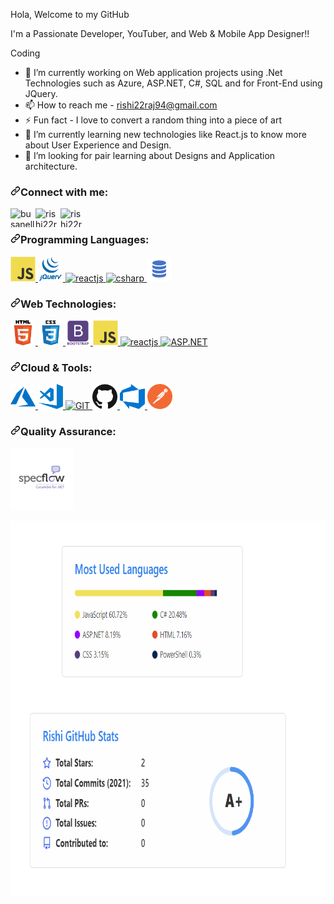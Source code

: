 Hola, Welcome to my GitHub 

I'm a Passionate Developer, YouTuber, and Web & Mobile App Designer!!


Coding

- 🔭 I’m currently working on Web application projects using .Net Technologies such as Azure, ASP.NET, C#, SQL and for Front-End using JQuery.
- 📫 How to reach me - rishi22raj94@gmail.com
- ⚡ Fun fact - I love to convert a random thing into a piece of art
- 🌱 I’m currently learning new technologies like React.js to know more about User Experience and Design.
- 👯 I’m looking for pair learning about Designs and Application architecture.

<h3 align="left"><a id="user-content-connect-with-me" class="anchor" aria-hidden="true" href="#connect-with-me"><svg class="octicon octicon-link" viewBox="0 0 16 16" version="1.1" width="16" height="16" aria-hidden="true"><path fill-rule="evenodd" d="M7.775 3.275a.75.75 0 001.06 1.06l1.25-1.25a2 2 0 112.83 2.83l-2.5 2.5a2 2 0 01-2.83 0 .75.75 0 00-1.06 1.06 3.5 3.5 0 004.95 0l2.5-2.5a3.5 3.5 0 00-4.95-4.95l-1.25 1.25zm-4.69 9.64a2 2 0 010-2.83l2.5-2.5a2 2 0 012.83 0 .75.75 0 001.06-1.06 3.5 3.5 0 00-4.95 0l-2.5 2.5a3.5 3.5 0 004.95 4.95l1.25-1.25a.75.75 0 00-1.06-1.06l-1.25 1.25a2 2 0 01-2.83 0z"></path></svg></a>Connect with me:</h3>

<p align="left">
  <a href="https://www.linkedin.com/in/busanellirishi" rel="nofollow"><img align="left" src="https://camo.githubusercontent.com/28bbd2596707954793abeff9eb24d343c1c78b7bf184b90294b4b190c6097a65/68747470733a2f2f63646e2e6a7364656c6976722e6e65742f6e706d2f73696d706c652d69636f6e7340332e302e312f69636f6e732f6c696e6b6564696e2e737667" alt="busanellirishi" height="30" width="40" data-canonical-src="https://cdn.jsdelivr.net/npm/simple-icons@3.0.1/icons/linkedin.svg" style="max-width:100%;"></a>
</p>

<p><a href="https://twitter.com/rishi22raj94" rel="nofollow"><img align="left" src="https://camo.githubusercontent.com/c58e07fb34a45fd051183258b5860608dd86ac98dd151d0522e0575966082b88/68747470733a2f2f63646e2e6a7364656c6976722e6e65742f6e706d2f73696d706c652d69636f6e7340332e302e312f69636f6e732f747769747465722e737667" alt="rishi22raj94" height="30" width="40" data-canonical-src="https://cdn.jsdelivr.net/npm/simple-icons@3.0.1/icons/twitter.svg" style="max-width:100%;"></a></p>

<p><a href="https://www.hackerearth.com/@rishi22raj94" rel="nofollow"><img align="left" src="https://camo.githubusercontent.com/c27e320bc0dd83da2ac9b3e89b20480c9896c4d732ce13a21bf09e77cbc4133a/68747470733a2f2f63646e2e6a7364656c6976722e6e65742f6e706d2f73696d706c652d69636f6e7340332e302e312f69636f6e732f6861636b657272616e6b2e737667" alt="rishi22raj94" height="30" width="40" data-canonical-src="https://cdn.jsdelivr.net/npm/simple-icons@3.0.1/icons/hackerrank.svg" style="max-width:100%;"></a></p>

<br>

<h3 align="left"><a id="user-content-programming-languages" class="anchor" aria-hidden="true" href="#programming-languages"><svg class="octicon octicon-link" viewBox="0 0 16 16" version="1.1" width="16" height="16" aria-hidden="true"><path fill-rule="evenodd" d="M7.775 3.275a.75.75 0 001.06 1.06l1.25-1.25a2 2 0 112.83 2.83l-2.5 2.5a2 2 0 01-2.83 0 .75.75 0 00-1.06 1.06 3.5 3.5 0 004.95 0l2.5-2.5a3.5 3.5 0 00-4.95-4.95l-1.25 1.25zm-4.69 9.64a2 2 0 010-2.83l2.5-2.5a2 2 0 012.83 0 .75.75 0 001.06-1.06 3.5 3.5 0 00-4.95 0l-2.5 2.5a3.5 3.5 0 004.95 4.95l1.25-1.25a.75.75 0 00-1.06-1.06l-1.25 1.25a2 2 0 01-2.83 0z"></path></svg></a>Programming Languages:</h3>

<p align="left">   
<a href="https://developer.mozilla.org/en-US/docs/Web/JavaScript" rel="nofollow"> <img src="https://raw.githubusercontent.com/devicons/devicon/master/icons/javascript/javascript-original.svg" alt="javascript" width="40" height="40" style="max-width:100%;"> </a>
<a href="https://jquery.com/" rel="nofollow"> <img src="https://github.com/rishi22raj94/rishi22raj94/blob/main/Latest-Icons/jquery.png" alt="Jquery" width="40" height="40" style="max-width:100%;"> </a> 
<a href="https://reactjs.org/" rel="nofollow"> <img src="https://camo.githubusercontent.com/faf0782d01ec9e993c2e258fa995f0fc9171a14969d2129bbf5a5816df7e7b62/68747470733a2f2f7777772e766563746f726c6f676f2e7a6f6e652f6c6f676f732f72656163746a732f72656163746a732d69636f6e2e737667" alt="reactjs" width="40" height="40" data-canonical-src="https://www.vectorlogo.zone/logos/reactjs/reactjs-icon.svg" style="max-width:100%;"> </a>
<a href="https://www.w3schools.com/cs/index.php" rel="nofollow"> <img src="https://github.com/jmnote/z-icons/blob/master/svg/csharp.svg" alt="csharp" width="40" height="40" style="max-width:100%;"> </a>
<a href="https://www.w3schools.com/sql/default.asp" rel="nofollow"> <img src="https://raw.githubusercontent.com/github/explore/80688e429a7d4ef2fca1e82350fe8e3517d3494d/topics/sql/sql.png" alt="SQL" width="40" height="40" style="max-width:100%;"> </a>
</p>

<h3 align="left"><a id="user-content-web-technologies" class="anchor" aria-hidden="true" href="#web-technologies"><svg class="octicon octicon-link" viewBox="0 0 16 16" version="1.1" width="16" height="16" aria-hidden="true"><path fill-rule="evenodd" d="M7.775 3.275a.75.75 0 001.06 1.06l1.25-1.25a2 2 0 112.83 2.83l-2.5 2.5a2 2 0 01-2.83 0 .75.75 0 00-1.06 1.06 3.5 3.5 0 004.95 0l2.5-2.5a3.5 3.5 0 00-4.95-4.95l-1.25 1.25zm-4.69 9.64a2 2 0 010-2.83l2.5-2.5a2 2 0 012.83 0 .75.75 0 001.06-1.06 3.5 3.5 0 00-4.95 0l-2.5 2.5a3.5 3.5 0 004.95 4.95l1.25-1.25a.75.75 0 00-1.06-1.06l-1.25 1.25a2 2 0 01-2.83 0z"></path></svg></a>Web Technologies:</h3>

<p align="left">   
<a href="https://www.w3schools.com/html/" rel="nofollow"> <img src="https://raw.githubusercontent.com/github/explore/80688e429a7d4ef2fca1e82350fe8e3517d3494d/topics/html/html.png" alt="HTML5" width="40" height="40" style="max-width:100%;"> </a>
<a href="https://www.w3schools.com/css/" rel="nofollow"> <img src="https://raw.githubusercontent.com/github/explore/80688e429a7d4ef2fca1e82350fe8e3517d3494d/topics/css/css.png" alt="CSS" width="40" height="40" style="max-width:100%;"> </a>
<a href="https://getbootstrap.com" rel="nofollow"> <img src="https://raw.githubusercontent.com/devicons/devicon/master/icons/bootstrap/bootstrap-plain-wordmark.svg" alt="bootstrap" width="40" height="40" style="max-width:100%;"> </a>
<a href="https://developer.mozilla.org/en-US/docs/Web/JavaScript" rel="nofollow"> <img src="https://raw.githubusercontent.com/devicons/devicon/master/icons/javascript/javascript-original.svg" alt="javascript" width="40" height="40" style="max-width:100%;"> </a>
<a href="https://reactjs.org/" rel="nofollow"> <img src="https://camo.githubusercontent.com/faf0782d01ec9e993c2e258fa995f0fc9171a14969d2129bbf5a5816df7e7b62/68747470733a2f2f7777772e766563746f726c6f676f2e7a6f6e652f6c6f676f732f72656163746a732f72656163746a732d69636f6e2e737667" alt="reactjs" width="40" height="40" data-canonical-src="https://www.vectorlogo.zone/logos/reactjs/reactjs-icon.svg" style="max-width:100%;"> </a>
<a href="https://dotnet.microsoft.com/" rel="nofollow"> <img src="https://github.com/simple-icons/simple-icons/blob/develop/icons/dotnet.svg" alt="ASP.NET" width="40" height="40" style="max-width:100%;"> </a>   
</p>

<h3 align="left"><a id="user-content-quality-assurance-and-tools" class="anchor" aria-hidden="true" href="#quality-assurance-and-tools"><svg class="octicon octicon-link" viewBox="0 0 16 16" version="1.1" width="16" height="16" aria-hidden="true"><path fill-rule="evenodd" d="M7.775 3.275a.75.75 0 001.06 1.06l1.25-1.25a2 2 0 112.83 2.83l-2.5 2.5a2 2 0 01-2.83 0 .75.75 0 00-1.06 1.06 3.5 3.5 0 004.95 0l2.5-2.5a3.5 3.5 0 00-4.95-4.95l-1.25 1.25zm-4.69 9.64a2 2 0 010-2.83l2.5-2.5a2 2 0 012.83 0 .75.75 0 001.06-1.06 3.5 3.5 0 00-4.95 0l-2.5 2.5a3.5 3.5 0 004.95 4.95l1.25-1.25a.75.75 0 00-1.06-1.06l-1.25 1.25a2 2 0 01-2.83 0z"></path></svg></a>Cloud & Tools:</h3>

<p align="left">  
  <a href="https://azure.microsoft.com/en-in/" rel="nofollow"> <img src="https://github.com/rishi22raj94/rishi22raj94/blob/main/azure.png" alt="Microsoft-Azure" width="40" height="40" style="max-width:100%;"> </a>    
  <a href="https://code.visualstudio.com/" rel="nofollow"> <img src="https://raw.githubusercontent.com/github/explore/80688e429a7d4ef2fca1e82350fe8e3517d3494d/topics/visual-studio-code/visual-studio-code.png" alt="visual-studio-code" width="40" height="40" style="max-width:100%;"> </a>  
  <a href="https://www.w3schools.com/GIT/default.asp" rel="nofollow"> <img src="https://github.com/jmnote/z-icons/blob/master/svg/git.svg" alt="GIT" width="40" height="40" style="max-width:100%;"> </a>
  <a href="https://www.w3schools.com/whatis/whatis_github.asp" rel="nofollow"> <img src="https://raw.githubusercontent.com/github/explore/78df643247d429f6cc873026c0622819ad797942/topics/github/github.png" alt="GitHub" width="40" height="40" style="max-width:100%;"> </a>
  <a href="https://azure.microsoft.com/en-in/services/devops/" rel="nofollow"> <img src="https://github.com/rishi22raj94/rishi22raj94/blob/main/azure-devops.png" alt="Azure-Devops" width="40" height="40" style="max-width:100%;"> </a>  
  <a href="https://www.postman.com/" rel="nofollow"> <img src="https://github.com/rishi22raj94/rishi22raj94/blob/main/postman.png" alt="Postman" width="40" height="40" style="max-width:100%;"> </a>  
</p>

<h3 align="left"><a id="user-content-quality-assurance-and-tools" class="anchor" aria-hidden="true" href="#quality-assurance-and-tools"><svg class="octicon octicon-link" viewBox="0 0 16 16" version="1.1" width="16" height="16" aria-hidden="true"><path fill-rule="evenodd" d="M7.775 3.275a.75.75 0 001.06 1.06l1.25-1.25a2 2 0 112.83 2.83l-2.5 2.5a2 2 0 01-2.83 0 .75.75 0 00-1.06 1.06 3.5 3.5 0 004.95 0l2.5-2.5a3.5 3.5 0 00-4.95-4.95l-1.25 1.25zm-4.69 9.64a2 2 0 010-2.83l2.5-2.5a2 2 0 012.83 0 .75.75 0 001.06-1.06 3.5 3.5 0 00-4.95 0l-2.5 2.5a3.5 3.5 0 004.95 4.95l1.25-1.25a.75.75 0 00-1.06-1.06l-1.25 1.25a2 2 0 01-2.83 0z"></path></svg></a>Quality Assurance:</h3>

<p align="left">   
  <a href="https://specflow.org/" rel="nofollow"> <img src="https://github.com/rishi22raj94/rishi22raj94/blob/main/Latest-Icons/specflow.jpg" alt="Specflow" width="100" height="100" style="max-width:100%;"> </a>      
</p>

<p align="left">   
 <a href="https://github.com/rishi22raj94" rel="nofollow"> <img src="https://github.com/rishi22raj94/rishi22raj94/blob/main/Latest-Icons/Latest-Git-Stats.PNG" alt="Git-Stats" width="800" height="600" style="max-width:100%;"> </a>  
</p>

